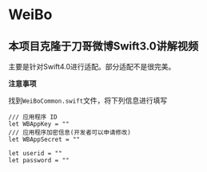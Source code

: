 # WeiBo
## 本项目克隆于刀哥微博Swift3.0讲解视频
主要是针对Swift4.0进行适配。部分适配不是很完美。

**注意事项**

找到`WeiBoCommon.swift`文件，将下列信息进行填写

```
/// 应用程序 ID
let WBAppKey = ""
/// 应用程序加密信息(开发者可以申请修改)
let WBAppSecret = ""

let userid = ""
let password = ""
```